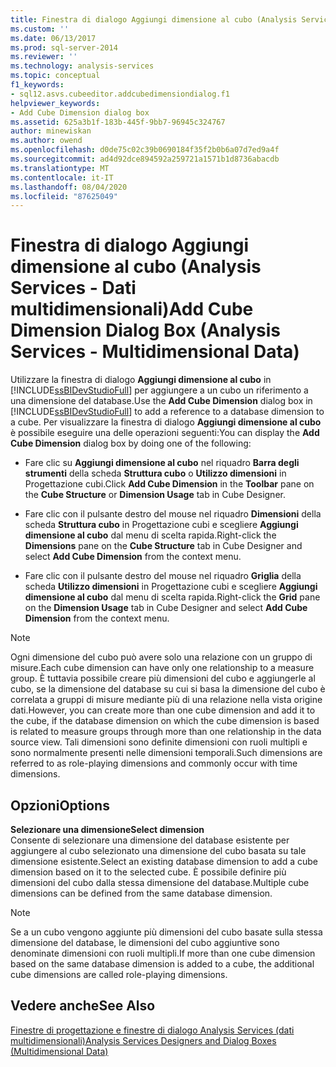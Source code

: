 ```yaml
---
title: Finestra di dialogo Aggiungi dimensione al cubo (Analysis Services-Dati multidimensionali) | Microsoft Docs
ms.custom: ''
ms.date: 06/13/2017
ms.prod: sql-server-2014
ms.reviewer: ''
ms.technology: analysis-services
ms.topic: conceptual
f1_keywords:
- sql12.asvs.cubeeditor.addcubedimensiondialog.f1
helpviewer_keywords:
- Add Cube Dimension dialog box
ms.assetid: 625a3b1f-183b-445f-9bb7-96945c324767
author: minewiskan
ms.author: owend
ms.openlocfilehash: d0de75c02c39b0690184f35f2b0b6a07d7ed9a4f
ms.sourcegitcommit: ad4d92dce894592a259721a1571b1d8736abacdb
ms.translationtype: MT
ms.contentlocale: it-IT
ms.lasthandoff: 08/04/2020
ms.locfileid: "87625049"
---
```

# <a name="add-cube-dimension-dialog-box-analysis-services---multidimensional-data"></a><span data-ttu-id="88fe9-102">Finestra di dialogo Aggiungi dimensione al cubo (Analysis Services - Dati multidimensionali)</span><span class="sxs-lookup"><span data-stu-id="88fe9-102">Add Cube Dimension Dialog Box (Analysis Services - Multidimensional Data)</span></span>
  <span data-ttu-id="88fe9-103">Utilizzare la finestra di dialogo **Aggiungi dimensione al cubo** in [!INCLUDE[ssBIDevStudioFull](../includes/ssbidevstudiofull-md.md)] per aggiungere a un cubo un riferimento a una dimensione del database.</span><span class="sxs-lookup"><span data-stu-id="88fe9-103">Use the **Add Cube Dimension** dialog box in [!INCLUDE[ssBIDevStudioFull](../includes/ssbidevstudiofull-md.md)] to add a reference to a database dimension to a cube.</span></span> <span data-ttu-id="88fe9-104">Per visualizzare la finestra di dialogo **Aggiungi dimensione al cubo** è possibile eseguire una delle operazioni seguenti:</span><span class="sxs-lookup"><span data-stu-id="88fe9-104">You can display the **Add Cube Dimension** dialog box by doing one of the following:</span></span>  
  
-   <span data-ttu-id="88fe9-105">Fare clic su **Aggiungi dimensione al cubo** nel riquadro **Barra degli strumenti** della scheda **Struttura cubo** o **Utilizzo dimensioni** in Progettazione cubi.</span><span class="sxs-lookup"><span data-stu-id="88fe9-105">Click **Add Cube Dimension** in the **Toolbar** pane on the **Cube Structure** or **Dimension Usage** tab in Cube Designer.</span></span>  
  
-   <span data-ttu-id="88fe9-106">Fare clic con il pulsante destro del mouse nel riquadro **Dimensioni** della scheda **Struttura cubo** in Progettazione cubi e scegliere **Aggiungi dimensione al cubo** dal menu di scelta rapida.</span><span class="sxs-lookup"><span data-stu-id="88fe9-106">Right-click the **Dimensions** pane on the **Cube Structure** tab in Cube Designer and select **Add Cube Dimension** from the context menu.</span></span>  
  
-   <span data-ttu-id="88fe9-107">Fare clic con il pulsante destro del mouse nel riquadro **Griglia** della scheda **Utilizzo dimensioni** in Progettazione cubi e scegliere **Aggiungi dimensione al cubo** dal menu di scelta rapida.</span><span class="sxs-lookup"><span data-stu-id="88fe9-107">Right-click the **Grid** pane on the **Dimension Usage** tab in Cube Designer and select **Add Cube Dimension** from the context menu.</span></span>  
  
> [!NOTE]  
>  <span data-ttu-id="88fe9-108">Ogni dimensione del cubo può avere solo una relazione con un gruppo di misure.</span><span class="sxs-lookup"><span data-stu-id="88fe9-108">Each cube dimension can have only one relationship to a measure group.</span></span> <span data-ttu-id="88fe9-109">È tuttavia possibile creare più dimensioni del cubo e aggiungerle al cubo, se la dimensione del database su cui si basa la dimensione del cubo è correlata a gruppi di misure mediante più di una relazione nella vista origine dati.</span><span class="sxs-lookup"><span data-stu-id="88fe9-109">However, you can create more than one cube dimension and add it to the cube, if the database dimension on which the cube dimension is based is related to measure groups through more than one relationship in the data source view.</span></span> <span data-ttu-id="88fe9-110">Tali dimensioni sono definite dimensioni con ruoli multipli e sono normalmente presenti nelle dimensioni temporali.</span><span class="sxs-lookup"><span data-stu-id="88fe9-110">Such dimensions are referred to as role-playing dimensions and commonly occur with time dimensions.</span></span>  
  
## <a name="options"></a><span data-ttu-id="88fe9-111">Opzioni</span><span class="sxs-lookup"><span data-stu-id="88fe9-111">Options</span></span>  
 <span data-ttu-id="88fe9-112">**Selezionare una dimensione**</span><span class="sxs-lookup"><span data-stu-id="88fe9-112">**Select dimension**</span></span>  
 <span data-ttu-id="88fe9-113">Consente di selezionare una dimensione del database esistente per aggiungere al cubo selezionato una dimensione del cubo basata su tale dimensione esistente.</span><span class="sxs-lookup"><span data-stu-id="88fe9-113">Select an existing database dimension to add a cube dimension based on it to the selected cube.</span></span> <span data-ttu-id="88fe9-114">È possibile definire più dimensioni del cubo dalla stessa dimensione del database.</span><span class="sxs-lookup"><span data-stu-id="88fe9-114">Multiple cube dimensions can be defined from the same database dimension.</span></span>  
  
> [!NOTE]  
>  <span data-ttu-id="88fe9-115">Se a un cubo vengono aggiunte più dimensioni del cubo basate sulla stessa dimensione del database, le dimensioni del cubo aggiuntive sono denominate dimensioni con ruoli multipli.</span><span class="sxs-lookup"><span data-stu-id="88fe9-115">If more than one cube dimension based on the same database dimension is added to a cube, the additional cube dimensions are called role-playing dimensions.</span></span>  
  
## <a name="see-also"></a><span data-ttu-id="88fe9-116">Vedere anche</span><span class="sxs-lookup"><span data-stu-id="88fe9-116">See Also</span></span>  
 [<span data-ttu-id="88fe9-117">Finestre di progettazione e finestre di dialogo Analysis Services &#40;dati multidimensionali&#41;</span><span class="sxs-lookup"><span data-stu-id="88fe9-117">Analysis Services Designers and Dialog Boxes &#40;Multidimensional Data&#41;</span></span>](analysis-services-designers-and-dialog-boxes-multidimensional-data.md)  
  
  
